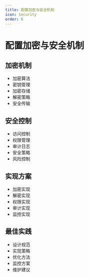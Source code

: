 ```yaml
---
title: 配置加密与安全机制
icon: security
order: 6
---
```


# 配置加密与安全机制

## 加密机制
- 加密算法
- 密钥管理
- 加密存储
- 解密策略
- 安全传输

## 安全控制
- 访问控制
- 权限管理
- 审计日志
- 安全策略
- 风险控制

## 实现方案
- 加密实现
- 解密实现
- 权限实现
- 审计实现
- 监控实现

## 最佳实践
- 设计规范
- 实现策略
- 优化方法
- 监控方案
- 维护建议
